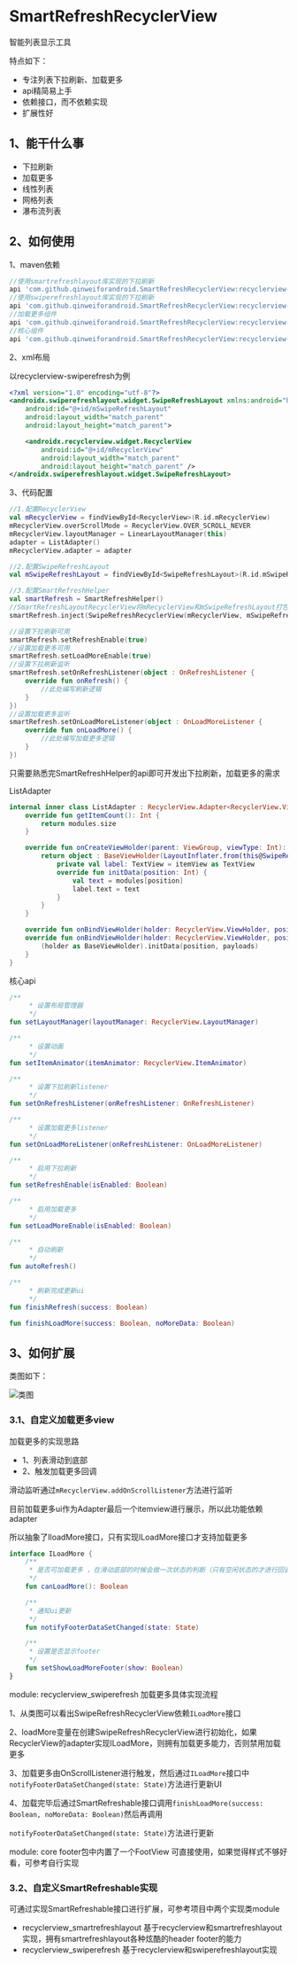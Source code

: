 # SmartRefreshRecyclerView
智能列表显示工具

特点如下：

* 专注列表下拉刷新、加载更多
* api精简易上手
* 依赖接口，而不依赖实现
* 扩展性好

## 1、能干什么事

* 下拉刷新
* 加载更多
* 线性列表
* 网格列表
* 瀑布流列表

## 2、如何使用

1、maven依赖

```groovy
//使用smartrefreshlayout库实现的下拉刷新
api 'com.github.qinweiforandroid.SmartRefreshRecyclerView:recyclerview-smartrefreshlayout:3.0-09f3e0fa2d-1'
//使用swiperefreshlayout库实现的下拉刷新
api 'com.github.qinweiforandroid.SmartRefreshRecyclerView:recyclerview-swiperefresh:3.0-09f3e0fa2d-1'
//加载更多组件
api 'com.github.qinweiforandroid.SmartRefreshRecyclerView:recyclerview-footer:3.0-09f3e0fa2d-1'
//核心组件
api 'com.github.qinweiforandroid.SmartRefreshRecyclerView:recyclerview-core:3.0-09f3e0fa2d-1'
```

2、xml布局

以recyclerview-swiperefresh为例

```xml
<?xml version="1.0" encoding="utf-8"?>
<androidx.swiperefreshlayout.widget.SwipeRefreshLayout xmlns:android="http://schemas.android.com/apk/res/android"
    android:id="@+id/mSwipeRefreshLayout"
    android:layout_width="match_parent"
    android:layout_height="match_parent">

    <androidx.recyclerview.widget.RecyclerView
        android:id="@+id/mRecyclerView"
        android:layout_width="match_parent"
        android:layout_height="match_parent" />
</androidx.swiperefreshlayout.widget.SwipeRefreshLayout>
```

3、代码配置

```kotlin
//1.配置RecyclerView
val mRecyclerView = findViewById<RecyclerView>(R.id.mRecyclerView)
mRecyclerView.overScrollMode = RecyclerView.OVER_SCROLL_NEVER
mRecyclerView.layoutManager = LinearLayoutManager(this)
adapter = ListAdapter()
mRecyclerView.adapter = adapter

//2.配置SwipeRefreshLayout
val mSwipeRefreshLayout = findViewById<SwipeRefreshLayout>(R.id.mSwipeRefreshLayout)

//3.配置SmartRefreshHelper 
val smartRefresh = SmartRefreshHelper()
//SmartRefreshLayoutRecyclerView将mRecyclerView和mSwipeRefreshLayout打包后，交给SmartRefreshHelper进行管理
smartRefresh.inject(SwipeRefreshRecyclerView(mRecyclerView, mSwipeRefreshLayout))

//设置下拉刷新可用
smartRefresh.setRefreshEnable(true)
//设置加载更多可用
smartRefresh.setLoadMoreEnable(true)
//设置下拉刷新监听
smartRefresh.setOnRefreshListener(object : OnRefreshListener {
    override fun onRefresh() {
        //此处编写刷新逻辑
    }
})
//设置加载更多监听
smartRefresh.setOnLoadMoreListener(object : OnLoadMoreListener {
    override fun onLoadMore() {
        //此处编写加载更多逻辑
    }
})
```

只需要熟悉完SmartRefreshHelper的api即可开发出下拉刷新，加载更多的需求

ListAdapter

```kotlin
internal inner class ListAdapter : RecyclerView.Adapter<RecyclerView.ViewHolder>() {
    override fun getItemCount(): Int {
        return modules.size
    }

    override fun onCreateViewHolder(parent: ViewGroup, viewType: Int): RecyclerView.ViewHolder {
        return object : BaseViewHolder(LayoutInflater.from(this@SwipeRefreshLayout1Activity).inflate(android.R.layout.simple_list_item_1, parent, false)) {
            private val label: TextView = itemView as TextView
            override fun initData(position: Int) {
                val text = modules[position]
                label.text = text
            }
        }
    }

    override fun onBindViewHolder(holder: RecyclerView.ViewHolder, position: Int) {}
    override fun onBindViewHolder(holder: RecyclerView.ViewHolder, position: Int, payloads: List<Any>) {
        (holder as BaseViewHolder).initData(position, payloads)
    }
}
```



核心api

```kotlin
/**
     * 设置布局管理器
     */
fun setLayoutManager(layoutManager: RecyclerView.LayoutManager)

/**
     * 设置动画
     */
fun setItemAnimator(itemAnimator: RecyclerView.ItemAnimator)

/**
     * 设置下拉刷新listener
     */
fun setOnRefreshListener(onRefreshListener: OnRefreshListener)

/**
     * 设置加载更多listener
     */
fun setOnLoadMoreListener(onRefreshListener: OnLoadMoreListener)

/**
     * 启用下拉刷新
     */
fun setRefreshEnable(isEnabled: Boolean)

/**
     * 启用加载更多
     */
fun setLoadMoreEnable(isEnabled: Boolean)

/**
     * 自动刷新
     */
fun autoRefresh()

/**
     * 刷新完成更新ui
     */
fun finishRefresh(success: Boolean)

fun finishLoadMore(success: Boolean, noMoreData: Boolean)
```





## 3、如何扩展

类图如下：

![类图](类图.png)

### 3.1、自定义加载更多view

加载更多的实现思路

* 1、列表滑动到底部
* 2、触发加载更多回调

滑动监听通过`mRecyclerView.addOnScrollListener`方法进行监听



目前加载更多ui作为Adapter最后一个itemview进行展示，所以此功能依赖adapter

所以抽象了IloadMore接口，只有实现ILoadMore接口才支持加载更多

```kotlin
interface ILoadMore {
    /**
     * 是否可加载更多 ，在滑动底部的时候会做一次状态的判断（只有空闲状态的才进行回调）
     */
    fun canLoadMore(): Boolean

    /**
     * 通知ui更新
     */
    fun notifyFooterDataSetChanged(state: State)

    /**
     * 设置是否显示footer
     */
    fun setShowLoadMoreFooter(show: Boolean)
}
```

module: recyclerview_swiperefresh   加载更多具体实现流程

1、从类图可以看出SwipeRefreshRecyclerView依赖`ILoadMore`接口

2、loadMore变量在创建SwipeRefreshRecyclerView进行初始化，如果RecyclerView的adapter实现ILoadMore，则拥有加载更多能力，否则禁用加载更多

3、加载更多由OnScrollListener进行触发，然后通过`ILoadMore`接口中`notifyFooterDataSetChanged(state: State)`方法进行更新UI

4、加载完毕后通过SmartRefreshable接口调用`finishLoadMore(success: Boolean, noMoreData: Boolean)`然后再调用

`notifyFooterDataSetChanged(state: State)`方法进行更新

module: core footer包中内置了一个FootView 可直接使用，如果觉得样式不够好看，可参考自行实现

### 3.2、自定义SmartRefreshable实现

可通过实现SmartRefreshable接口进行扩展，可参考项目中两个实现类module

* recyclerview_smartrefreshlayout  基于recyclerview和smartrefreshlayout实现，拥有smartrefreshlayout各种炫酷的header footer的能力
* recyclerview_swiperefresh    基于recyclerview和swiperefreshlayout实现    

